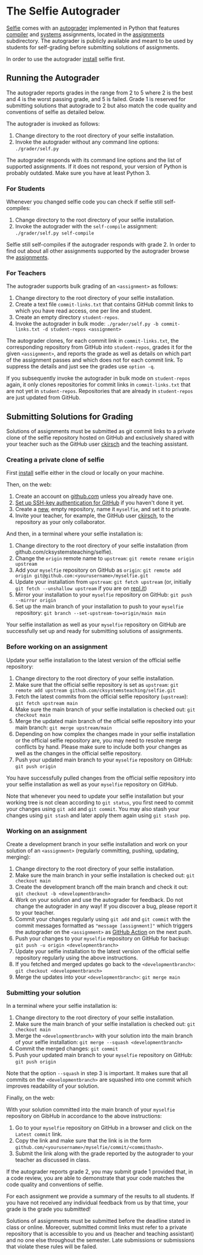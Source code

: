 # The Selfie Autograder

[Selfie](selfie.cs.uni-salzburg.at) comes with an [autograder](self.py) implemented in Python that features [compiler](../assignments/compiler-assignments.md) and [systems](../assignments/systems-assignments.md) assignments, located in the [assignments](assignments) subdirectory. The autograder is publicly available and meant to be used by students for self-grading before submitting solutions of assignments.

In order to use the autograder [install](../README.md) selfie first.

## Running the Autograder

The autograder reports grades in the range from 2 to 5 where 2 is the best and 4 is the worst passing grade, and 5 is failed. Grade 1 is reserved for submitting solutions that autograde to 2 but also match the code quality and conventions of selfie as detailed below.

The autograder is invoked as follows:

1. Change directory to the root directory of your selfie installation.
2. Invoke the autograder without any command line options: `./grader/self.py`

The autograder responds with its command line options and the list of supported assignments. If it does not respond, your version of Python is probably outdated. Make sure you have at least Python 3.

### For Students

Whenever you changed selfie code you can check if selfie still self-compiles:

1. Change directory to the root directory of your selfie installation.
2. Invoke the autograder with the `self-compile` assignment: `./grader/self.py self-compile`

Selfie still self-compiles if the autograder responds with grade 2. In order to find out about all other assignments supported by the autograder browse the [assignments](assignments).

### For Teachers

The autograder supports bulk grading of an `<assignment>` as follows:

1. Change directory to the root directory of your selfie installation.
2. Create a text file `commit-links.txt` that contains GitHub commit links to which you have read access, one per line and student.
3. Create an empty directory `student-repos`.
4. Invoke the autograder in bulk mode: `./grader/self.py -b commit-links.txt -d student-repos <assignment>`

The autograder clones, for each commit link in `commit-links.txt`, the corresponding repository from GitHub into `student-repos`, grades it for the given `<assignment>`, and reports the grade as well as details on which part of the assignment passes and which does not for each commit link. To suppress the details and just see the grades use `option -q`.

If you subsequently invoke the autograder in bulk mode on `student-repos` again, it only clones repositories for commit links in `commit-links.txt` that are not yet in `student-repos`. Repositories that are already in `student-repos` are just updated from GitHub.

## Submitting Solutions for Grading

Solutions of assignments must be submitted as git commit links to a private clone of the selfie repository hosted on GitHub and exclusively shared with your teacher such as the GitHub user [ckirsch](github.com/ckirsch) and the teaching assistant.

### Creating a private clone of selfie

First [install](../README.md) selfie either in the cloud or locally on your machine.

Then, on the web:

1. Create an account on [github.com](github.com) unless you already have one.
2. [Set up SSH-key authentication for GitHub](docs.github.com/en/authentication/connecting-to-github-with-ssh) if you haven't done it yet.
3. Create a [new](github.com/new), empty repository, name it `myselfie`, and set it to private.
4. Invite your teacher, for example, the GitHub user [ckirsch](github.com/ckirsch), to the repository as your only collaborator.

And then, in a terminal where your selfie installation is:

1. Change directory to the root directory of your selfie installation (from github.com/cksystemsteaching/selfie).
2. Change the `origin` remote name to `upstream`: `git remote rename origin upstream`
3. Add your `myselfie` repository on GitHub as `origin`: `git remote add origin git@github.com:<yourusername>/myselfie.git`
4. Update your installation from `upstream`: `git fetch upstream` (or, initially `git fetch --unshallow upstream` if you are on [repl.it](repl.it))
5. Mirror your installation to your `myselfie` repository on GitHub: `git push --mirror origin`
6. Set up the main branch of your installation to push to your `myselfie` repository: `git branch --set-upstream-to=origin/main main`

Your selfie installation as well as your `myselfie` repository on GitHub are successfully set up and ready for submitting solutions of assignments.

### Before working on an assignment

Update your selfie installation to the latest version of the official selfie repository:

1. Change directory to the root directory of your selfie installation.
2. Make sure that the official selfie repository is set as `upstream`: `git remote add upstream github.com/cksystemsteaching/selfie.git`
3. Fetch the latest commits from the official selfie repository (`upstream`): `git fetch upstream main`
4. Make sure the main branch of your selfie installation is checked out: `git checkout main`
5. Merge the updated main branch of the official selfie repository into your main branch: `git merge upstream/main`
6. Depending on how complex the changes made in your selfie installation or the official selfie repository are, you may need to resolve merge conflicts by hand. Please make sure to include both your changes as well as the changes in the official selfie repository.
7. Push your updated main branch to your `myselfie` repository on GitHub: `git push origin`

You have successfully pulled changes from the official selfie repository into your selfie installation as well as your `myselfie` repository on GitHub.

Note that whenever you need to update your selfie installation but your working tree is not clean according to `git status`, you first need to commit your changes using `git add` and `git commit`. You may also stash your changes using `git stash` and later apply them again using `git stash pop`.

### Working on an assignment

Create a development branch in your selfie installation and work on your solution of an `<assignment>` (regularly committing, pushing, updating, merging):

1. Change directory to the root directory of your selfie installation.
2. Make sure the main branch in your selfie installation is checked out: `git checkout main`
3. Create the development branch off the main branch and check it out: `git checkout -b <developmentbranch>`
4. Work on your solution and use the autograder for feedback. Do not change the autograder in any way! If you discover a bug, please report it to your teacher.
5. Commit your changes regularly using `git add` and `git commit` with the commit messages formatted as `"message [assignment]"` which triggers the autograder on the `<assignment>` as [GitHub Action](github.com/cksystemsteaching/selfie/actions) on the next push.
6. Push your changes to your `myselfie` repository on GitHub for backup: `git push -u origin <developmentbranch>`
7. Update your selfie installation to the latest version of the official selfie repository regularly using the above instructions.
8. If you fetched and merged updates go back to the `<developmentbranch>`: `git checkout <developmentbranch>`
9. Merge the updates into your `<developmentbranch>`: `git merge main`

### Submitting your solution

In a terminal where your selfie installation is:

1. Change directory to the root directory of your selfie installation.
2. Make sure the main branch of your selfie installation is checked out: `git checkout main`
3. Merge the `<developmentbranch>` with your solution into the main branch of your selfie installation: `git merge --squash <developmentbranch>`
4. Commit the merged changes: `git commit`
5. Push your updated main branch to your `myselfie` repository on GitHub: `git push origin`

Note that the option `--squash` in step 3 is important. It makes sure that all commits on the `<developmentbranch>` are squashed into one commit which improves readability of your solution.

Finally, on the web:

With your solution committed into the main branch of your `myselfie` repository on GibHub in accordance to the above instructions:

1. Go to your `myselfie` repository on GitHub in a browser and click on the `Latest commit` link.
2. Copy the link and make sure that the link is in the form `github.com/<yourusername>/myselfie/commit/<commithash>`.
3. Submit the link along with the grade reported by the autograder to your teacher as discussed in class.

If the autograder reports grade 2, you may submit grade 1 provided that, in a code review, you are able to demonstrate that your code matches the code quality and conventions of selfie.

For each assignment we provide a summary of the results to all students. If you have not received any individual feedback from us by that time, your grade is the grade you submitted!

Solutions of assignments must be submitted before the deadline stated in class or online. Moreover, submitted commit links must refer to a private repository that is accessible to you and us (teacher and teaching assistant) and no one else throughout the semester. Late submissions or submissions that violate these rules will be failed.